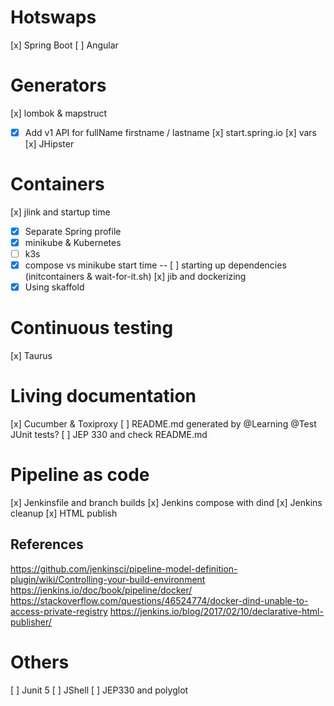 # Hotswaps
[x] Spring Boot
[ ] Angular

# Generators
[x] lombok & mapstruct
- [x] Add v1 API for fullName firstname / lastname
[x] start.spring.io
[x] vars
[x] JHipster

# Containers
[x] jlink and startup time
- [x] Separate Spring profile
- [x] minikube & Kubernetes
- [ ] k3s
- [x] compose vs minikube start time
-- [ ] starting up dependencies (initcontainers & wait-for-it.sh)
[x] jib and dockerizing
- [x] Using skaffold

# Continuous testing
[x] Taurus

# Living documentation
[x] Cucumber & Toxiproxy
[ ] README.md generated by @Learning @Test JUnit tests?
[ ] JEP 330 and check README.md

# Pipeline as code
[x] Jenkinsfile and branch builds
[x] Jenkins compose with dind
[x] Jenkins cleanup
[x] HTML publish
## References
https://github.com/jenkinsci/pipeline-model-definition-plugin/wiki/Controlling-your-build-environment
https://jenkins.io/doc/book/pipeline/docker/
https://stackoverflow.com/questions/46524774/docker-dind-unable-to-access-private-registry
https://jenkins.io/blog/2017/02/10/declarative-html-publisher/

# Others
[ ] Junit 5
[ ] JShell
[ ] JEP330 and polyglot